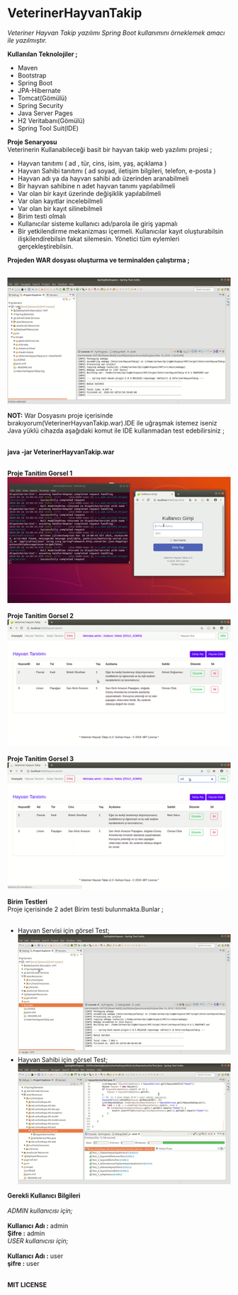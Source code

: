 # VeterinerHayvanTakip

*Veteriner Hayvan Takip yazılımı Spring Boot kullanımını örneklemek amacı ile yazılmıştır.*

**Kullanılan Teknolojiler ;**</br>

* Maven
* Bootstrap
* Spring Boot
* JPA-Hibernate
* Tomcat(Gömülü)
* Spring Security
* Java Server Pages
* H2 Veritabanı(Gömülü)
* Spring Tool Suit(IDE)

**Proje Senaryosu**</br>
Veterinerin Kullanabileceği basit bir hayvan takip web yazılımı projesi ;</br>

* Hayvan tanıtımı ( ad , tür, cins, isim, yaş, açıklama )
* Hayvan Sahibi tanıtımı ( ad soyad, iletişim bilgileri, telefon, e-posta )
* Hayvan adı ya da hayvan sahibi adı üzerinden aranabilmeli
* Bir hayvan sahibine n adet hayvan tanımı yapılabilmeli
* Var olan bir kayıt üzerinde değişiklik yapılabilmeli
* Var olan kayıtlar incelebilmeli
* Var olan bir kayıt silinebilmeli
* Birim testi olmalı
* Kullanıcılar sisteme kullanıcı adı/parola ile giriş yapmalı
* Bir yetkilendirme mekanizması içermeli. Kullanıcılar kayıt oluşturabilsin ilişkilendirebilsin fakat silemesin. Yönetici tüm eylemleri gerçekleştirebilsin.

**Projeden WAR dosyası oluşturma ve terminalden çalıştırma ;**</br></br>

![](/gorsel-veri/war-hazirlama-ve-calistirma.gif)

**NOT:** War Dosyasını proje içerisinde bırakıyorum(VeterinerHayvanTakip.war).IDE ile uğraşmak istemez iseniz Java yüklü cihazda aşağıdaki komut ile IDE kullanmadan test edebilirsiniz ;</br></br>

**java -jar VeterinerHayvanTakip.war**</br></br>


**Proje Tanitim Gorsel 1**</br>
![](/gorsel-veri/proje-tanitim-1.gif)</br></br>
**Proje Tanitim Gorsel 2**</br>
![](/gorsel-veri/proje-tanitim-2.gif)</br></br>
**Proje Tanitim Gorsel 3**</br>
![](/gorsel-veri/proje-tanitim-3.gif)</br></br>
**Birim Testleri**</br>
Proje içerisinde 2 adet Birim testi bulunmakta.Bunlar ;</br></br>
* Hayvan Servisi için görsel Test;</br>
![](/gorsel-veri/hayvan-servisi-birim-test.gif)
* Hayvan Sahibi için görsel Test;</br>
![](/gorsel-veri/sahip-servisi-birim-test.gif)

**Gerekli Kullanıcı Bilgileri**</br></br>
*ADMIN kullanıcısı için;*</br></br>
**Kullanıcı Adı :** admin</br>
**Şifre	      :** admin</br>
*USER kullanıcısı için;*</br></br>
**Kullanıcı Adı :** user</br>
**şifre	      :** user</br></br>

**MIT LICENSE**




